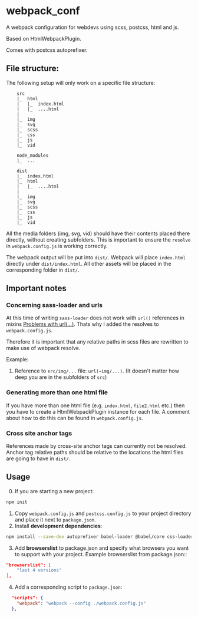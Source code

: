 # webpack_conf

A webpack configuration for webdevs using scss, postcss, html and js.

Based on HtmlWebpackPlugin.

Comes with postcss autoprefixer.

## File structure:

The following setup will only work on a specific file structure:

```
    src
    |_  html
    |   |_  index.html
    |   |_  ....html
    |
    |_  img
    |_  svg
    |_  scss
    |_  css
    |_  js
    |_  vid

    node_modules
    |_  ...

    dist
    |_  index.html
    |_  html
    |   |_  ....html
    |
    |_  img
    |_  svg
    |_  scss
    |_  css
    |_  js
    |_  vid

```

All the media folders (img, svg, vid) should have their contents placed there directly, without creating subfolders. This is important to ensure the `resolve` in `webpack.config.js` is working correctly.

The webpack output will be put into `dist/`. Webpack will place `index.html` directly under `dist/index.html`. All other assets will be placed in the corresponding folder in `dist/`.

## Important notes

### Concerning sass-loader and urls

At this time of writing `sass-loader` does not work with `url()` references in mixins [Problems with url(...)](https://github.com/webpack-contrib/sass-loader#problems-with-url). Thats why I added the resolves to `webpack.config.js`.

Therefore it is important that any relative paths in scss files are rewritten to make use of webpack resolve.

Example:
1. Reference to `src/img/...` file: `url(~img/...)`. (It doesn't matter how deep you are in the subfolders of `src`)

### Generating more than one html file

If you have more than one html file (e.g. `index.html`, `file2.html` etc.) then you have to create a HtmlWebpackPlugin instance for each file. A comment about how to do this can be found in `webpack.config.js`.

### Cross site anchor tags

References made by cross-site anchor tags can currently not be resolved. Anchor tag relative paths should be relative to the locations the html files are going to have in `dist/`.

## Usage

0. If you are starting a new project:
```bash
npm init
```
1. Copy `webpack.config.js` and `postcss.config.js` to your project directory and place it next to `package.json`.
2. Install **development dependencies**:
```bash
npm install --save-dev autoprefixer babel-loader @babel/core css-loader file-loader html-loader html-webpack-plugin image-webpack-loader mini-css-extract-plugin postcss-loader sass sass-loader webpack
```
3. Add **browserslist** to package.json and specify what browsers you want to support with your project. Example browserslist from package.json::
```json
"browserslist": [
    "last 4 versions"
],
```
4. Add a corresponding script to `package.json`:
```json
  "scripts": {
    "webpack": "webpack --config ./webpack.config.js"
  },
```